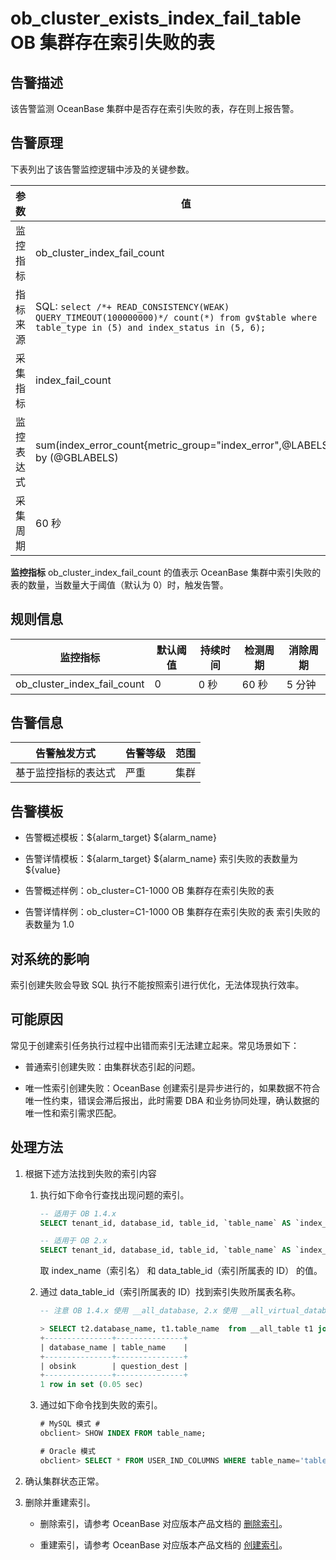 ob_cluster_exists_index_fail_table OB 集群存在索引失败的表
=====================================================================

**告警描述**
-----------------------------

该告警监测 OceanBase 集群中是否存在索引失败的表，存在则上报告警。

告警原理
-------------------------

下表列出了该告警监控逻辑中涉及的关键参数。

|  参数   |                                                                                                    值                                                                                                     |
|-------|----------------------------------------------------------------------------------------------------------------------------------------------------------------------------------------------------------|
| 监控指标  | ob_cluster_index_fail_count                                                                                                                                                                              |
| 指标来源  | SQL:  ```select /*+ READ_CONSISTENCY(WEAK) QUERY_TIMEOUT(100000000)*/ count(*) from gv$table where table_type in (5) and index_status in (5, 6);```  |
| 采集指标  | index_fail_count                                                                                                                                                                                         |
| 监控表达式 | sum(index_error_count{metric_group="index_error",@LABELS}) by (@GBLABELS)                                                                                                                                |
| 采集周期  | 60 秒                                                                                                                                                                                                     |

**监控指标** ob_cluster_index_fail_count 的值表示 OceanBase 集群中索引失败的表的数量，当数量大于阈值（默认为 0）时，触发告警。

规则信息
-------------------------

|            监控指标             | 默认阈值 | 持续时间 | 检测周期 | 消除周期 |
|-----------------------------|------|------|------|------|
| ob_cluster_index_fail_count | 0    | 0 秒  | 60 秒 | 5 分钟 |

告警信息
-------------------------

|   告警触发方式   | 告警等级 | 范围 |
|------------|------|----|
| 基于监控指标的表达式 | 严重   | 集群 |

告警模板
-------------------------

* 告警概述模板：${alarm_target} ${alarm_name}

* 告警详情模板：${alarm_target} ${alarm_name} 索引失败的表数量为 ${value}

* 告警概述样例：ob_cluster=C1-1000 OB 集群存在索引失败的表

* 告警详情样例：ob_cluster=C1-1000 OB 集群存在索引失败的表 索引失败的表数量为 1.0

对系统的影响
---------------------------

索引创建失败会导致 SQL 执行不能按照索引进行优化，无法体现执行效率。

可能原因
-------------------------

常见于创建索引任务执行过程中出错而索引无法建立起来。常见场景如下：

* 普通索引创建失败：由集群状态引起的问题。

* 唯一性索引创建失败：OceanBase 创建索引是异步进行的，如果数据不符合唯一性约束，错误会滞后报出，此时需要 DBA 和业务协同处理，确认数据的唯一性和索引需求匹配。

处理方法
-------------------------

1. 根据下述方法找到失败的索引内容

   1. 执行如下命令行查找出现问题的索引。

      ```sql
      -- 适用于 OB 1.4.x
      SELECT tenant_id, database_id, table_id, `table_name` AS `index_name`,  data_table_id, index_status from __all_table where table_type=5 and index_status not in (1, 2, 3) LIMIT 10;
      
      -- 适用于 OB 2.x
      SELECT tenant_id, database_id, table_id, `table_name` AS `index_name`,  data_table_id, index_status from __all_virtual_table where table_type=5 and index_status not in (1, 2, 3) LIMIT 10;
      ```

      取 index_name（索引名） 和 data_table_id（索引所属表的 ID） 的值。

   2. 通过 data_table_id（索引所属表的 ID）找到索引失败所属表名称。

      ```sql
      -- 注意 OB 1.4.x 使用 __all_database, 2.x 使用 __all_virtual_database
      
      > SELECT t2.database_name, t1.table_name  from __all_table t1 join __all_database t2 on t1.database_id=t2.database_id where t2.tenant_id=1014 and t1.table_id=1114904790614901;
      +---------------+---------------+
      | database_name | table_name    |
      +---------------+---------------+
      | obsink        | question_dest |
      +---------------+---------------+
      1 row in set (0.05 sec)
      ```

   3. 通过如下命令找到失败的索引。

      ```sql
      # MySQL 模式 #
      obclient> SHOW INDEX FROM table_name;
      
      # Oracle 模式
      obclient> SELECT * FROM USER_IND_COLUMNS WHERE table_name='table_name';
      ```

2. 确认集群状态正常。

3. 删除并重建索引。

   * 删除索引，请参考 OceanBase 对应版本产品文档的 [删除索引](https://www.oceanbase.com/docs/community-observer-cn-10000000001879864)。

   * 重建索引，请参考 OceanBase 对应版本产品文档的 [创建索引](https://www.oceanbase.com/docs/community-observer-cn-10000000001879863)。
